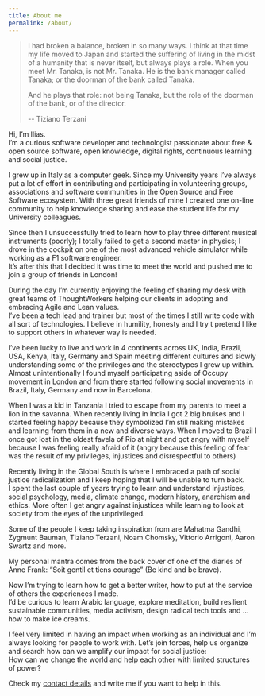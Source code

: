```yaml
---
title: About me
permalink: /about/
---
```




> I had broken a balance, broken in so many ways. I think at that time my life moved to Japan and started the suffering of living in the midst of a humanity that is never itself, but always plays a role.
> When you meet Mr. Tanaka, is not Mr. Tanaka. He is the bank manager called Tanaka; or the doorman of the bank called Tanaka.
>
> And he plays that role: not being Tanaka, but the role of the doorman of the bank, or of the director.
>
>  -- Tiziano Terzani


Hi, I’m Ilias.  
I’m a curious software developer and technologist passionate about free & open source software, open knowledge, digital rights, continuous learning and social justice.

I grew up in Italy as a computer geek. Since my University years I’ve always put a lot of effort in contributing and participating in volunteering groups, associations and software communities in the Open Source and Free Software ecosystem. With three great friends of mine I created one on-line community to help knowledge sharing and ease the student life for my University colleagues.

Since then I unsuccessfully tried to learn how to play three different musical instruments (poorly); I totally failed to get a second master in physics; I drove in the cockpit on one of the most advanced vehicle simulator while working as a F1 software engineer.  
It’s after this that I decided it was time to meet the world and pushed me to join a group of friends in London!

During the day I’m currently enjoying the feeling of sharing my desk with great teams of ThoughtWorkers helping our clients in adopting and embracing Agile and Lean values.  
I’ve been a tech lead and trainer but most of the times I still write code with all sort of technologies. I believe in humility, honesty and I try t pretend I like to support others in whatever way is needed.

I’ve been lucky to live and work in 4 continents across UK, India, Brazil, USA, Kenya, Italy, Germany and Spain meeting different cultures and slowly understanding some of the privileges and the stereotypes I grew up within.  
Almost unintentionally I found myself participating aside of Occupy movement in London and from there started following social movements in Brazil, Italy, Germany and now in Barcelona.

When I was a kid in Tanzania I tried to escape from my parents to meet a lion in the savanna. When recently living in India I got 2 big bruises and I started feeling happy because they symbolized I’m still making mistakes and learning from them in a new and diverse ways. When I moved to Brazil I once got lost in the oldest favela of Rio at night and got angry with myself because I was feeling really afraid of it (angry because this feeling of fear was the result of my privileges, injustices and disrespectful to others)

Recently living in the Global South is where I embraced a path of social justice radicalization and I keep hoping that I will be unable to turn back.  
I spent the last couple of years trying to learn and understand injustices, social psychology, media, climate change, modern history, anarchism and ethics. More often I get angry against injustices while learning to look at society from the eyes of the unprivileged.

Some of the people I keep taking inspiration from are Mahatma Gandhi, Zygmunt Bauman, Tiziano Terzani, Noam Chomsky, Vittorio Arrigoni, Aaron Swartz and more.

My personal mantra comes from the back cover of one of the diaries of Anne Frank: “Soit gentil et tiens courage” (Be kind and be brave).

Now I’m trying to learn how to get a better writer, how to put at the service of others the experiences I made.  
I’d be curious to learn Arabic language, explore meditation, build resilient sustainable communities, media activism, design radical tech tools and …how to make ice creams.

I feel very limited in having an impact when working as an individual and I’m always looking for people to work with. Let’s join forces, help us organize and search how can we amplify our impact for social justice:  
How can we change the world and help each other with limited structures of power?

Check my [contact details](/contact/) and write me if you want to help in this.

